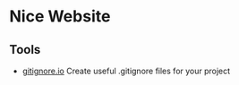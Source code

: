 # Nice Website

## Tools

- [gitignore.io](https://gitignore.io/) Create useful .gitignore files for your project